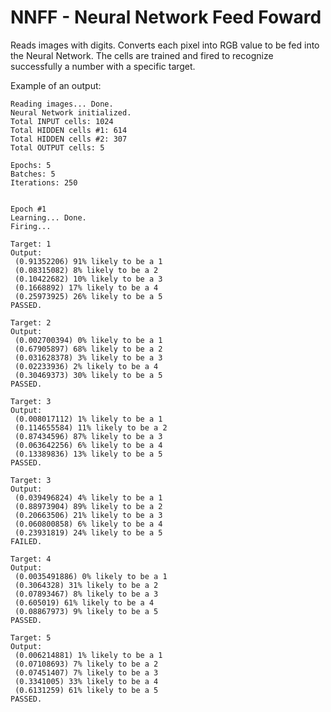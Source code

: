 # NNFF - Neural Network Feed Foward

Reads images with digits. Converts each pixel into RGB value to be fed into the Neural Network. 
The cells are trained and fired to recognize successfully a number with a specific target. 

Example of an output:

```
Reading images... Done.
Neural Network initialized.
Total INPUT cells: 1024
Total HIDDEN cells #1: 614
Total HIDDEN cells #2: 307
Total OUTPUT cells: 5

Epochs: 5
Batches: 5
Iterations: 250


Epoch #1
Learning... Done.
Firing...

Target: 1
Output: 
 (0.91352206) 91% likely to be a 1
 (0.08315082) 8% likely to be a 2
 (0.10422682) 10% likely to be a 3
 (0.1668892) 17% likely to be a 4
 (0.25973925) 26% likely to be a 5
PASSED.

Target: 2
Output: 
 (0.002700394) 0% likely to be a 1
 (0.67905897) 68% likely to be a 2
 (0.031628378) 3% likely to be a 3
 (0.02233936) 2% likely to be a 4
 (0.30469373) 30% likely to be a 5
PASSED.

Target: 3
Output: 
 (0.008017112) 1% likely to be a 1
 (0.114655584) 11% likely to be a 2
 (0.87434596) 87% likely to be a 3
 (0.063642256) 6% likely to be a 4
 (0.13389836) 13% likely to be a 5
PASSED.

Target: 3
Output: 
 (0.039496824) 4% likely to be a 1
 (0.88973904) 89% likely to be a 2
 (0.20663506) 21% likely to be a 3
 (0.060800858) 6% likely to be a 4
 (0.23931819) 24% likely to be a 5
FAILED.

Target: 4
Output: 
 (0.0035491886) 0% likely to be a 1
 (0.3064328) 31% likely to be a 2
 (0.07893467) 8% likely to be a 3
 (0.605019) 61% likely to be a 4
 (0.08867973) 9% likely to be a 5
PASSED.

Target: 5
Output: 
 (0.006214881) 1% likely to be a 1
 (0.07108693) 7% likely to be a 2
 (0.07451407) 7% likely to be a 3
 (0.3341005) 33% likely to be a 4
 (0.6131259) 61% likely to be a 5
PASSED.
```
